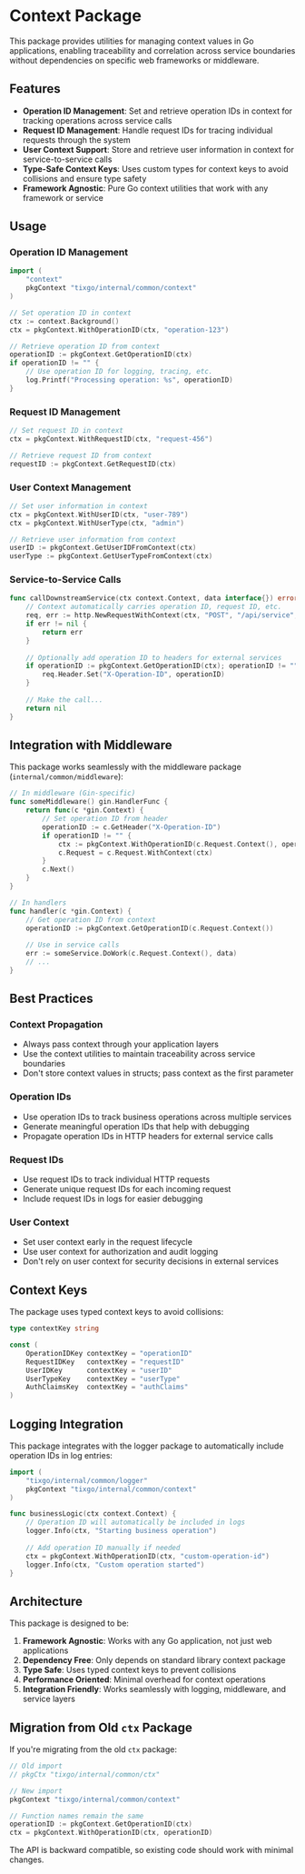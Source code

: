 # Context Package

This package provides utilities for managing context values in Go applications, enabling traceability and correlation across service boundaries without dependencies on specific web frameworks or middleware.

## Features

- **Operation ID Management**: Set and retrieve operation IDs in context for tracking operations across service calls
- **Request ID Management**: Handle request IDs for tracing individual requests through the system
- **User Context Support**: Store and retrieve user information in context for service-to-service calls
- **Type-Safe Context Keys**: Uses custom types for context keys to avoid collisions and ensure type safety
- **Framework Agnostic**: Pure Go context utilities that work with any framework or service

## Usage

### Operation ID Management

```go
import (
    "context"
    pkgContext "tixgo/internal/common/context"
)

// Set operation ID in context
ctx := context.Background()
ctx = pkgContext.WithOperationID(ctx, "operation-123")

// Retrieve operation ID from context
operationID := pkgContext.GetOperationID(ctx)
if operationID != "" {
    // Use operation ID for logging, tracing, etc.
    log.Printf("Processing operation: %s", operationID)
}
```

### Request ID Management

```go
// Set request ID in context
ctx = pkgContext.WithRequestID(ctx, "request-456")

// Retrieve request ID from context
requestID := pkgContext.GetRequestID(ctx)
```

### User Context Management

```go
// Set user information in context
ctx = pkgContext.WithUserID(ctx, "user-789")
ctx = pkgContext.WithUserType(ctx, "admin")

// Retrieve user information from context
userID := pkgContext.GetUserIDFromContext(ctx)
userType := pkgContext.GetUserTypeFromContext(ctx)
```

### Service-to-Service Calls

```go
func callDownstreamService(ctx context.Context, data interface{}) error {
    // Context automatically carries operation ID, request ID, etc.
    req, err := http.NewRequestWithContext(ctx, "POST", "/api/service", nil)
    if err != nil {
        return err
    }
    
    // Optionally add operation ID to headers for external services
    if operationID := pkgContext.GetOperationID(ctx); operationID != "" {
        req.Header.Set("X-Operation-ID", operationID)
    }
    
    // Make the call...
    return nil
}
```

## Integration with Middleware

This package works seamlessly with the middleware package (`internal/common/middleware`):

```go
// In middleware (Gin-specific)
func someMiddleware() gin.HandlerFunc {
    return func(c *gin.Context) {
        // Set operation ID from header
        operationID := c.GetHeader("X-Operation-ID")
        if operationID != "" {
            ctx := pkgContext.WithOperationID(c.Request.Context(), operationID)
            c.Request = c.Request.WithContext(ctx)
        }
        c.Next()
    }
}

// In handlers
func handler(c *gin.Context) {
    // Get operation ID from context
    operationID := pkgContext.GetOperationID(c.Request.Context())
    
    // Use in service calls
    err := someService.DoWork(c.Request.Context(), data)
    // ...
}
```

## Best Practices

### Context Propagation

- Always pass context through your application layers
- Use the context utilities to maintain traceability across service boundaries
- Don't store context values in structs; pass context as the first parameter

### Operation IDs

- Use operation IDs to track business operations across multiple services
- Generate meaningful operation IDs that help with debugging
- Propagate operation IDs in HTTP headers for external service calls

### Request IDs

- Use request IDs to track individual HTTP requests
- Generate unique request IDs for each incoming request
- Include request IDs in logs for easier debugging

### User Context

- Set user context early in the request lifecycle
- Use user context for authorization and audit logging
- Don't rely on user context for security decisions in external services

## Context Keys

The package uses typed context keys to avoid collisions:

```go
type contextKey string

const (
    OperationIDKey contextKey = "operationID"
    RequestIDKey   contextKey = "requestID"
    UserIDKey      contextKey = "userID"
    UserTypeKey    contextKey = "userType"
    AuthClaimsKey  contextKey = "authClaims"
)
```

## Logging Integration

This package integrates with the logger package to automatically include operation IDs in log entries:

```go
import (
    "tixgo/internal/common/logger"
    pkgContext "tixgo/internal/common/context"
)

func businessLogic(ctx context.Context) {
    // Operation ID will automatically be included in logs
    logger.Info(ctx, "Starting business operation")
    
    // Add operation ID manually if needed
    ctx = pkgContext.WithOperationID(ctx, "custom-operation-id")
    logger.Info(ctx, "Custom operation started")
}
```

## Architecture

This package is designed to be:

1. **Framework Agnostic**: Works with any Go application, not just web applications
2. **Dependency Free**: Only depends on standard library context package
3. **Type Safe**: Uses typed context keys to prevent collisions
4. **Performance Oriented**: Minimal overhead for context operations
5. **Integration Friendly**: Works seamlessly with logging, middleware, and service layers

## Migration from Old `ctx` Package

If you're migrating from the old `ctx` package:

```go
// Old import
// pkgCtx "tixgo/internal/common/ctx"

// New import
pkgContext "tixgo/internal/common/context"

// Function names remain the same
operationID := pkgContext.GetOperationID(ctx)
ctx = pkgContext.WithOperationID(ctx, operationID)
```

The API is backward compatible, so existing code should work with minimal changes. 